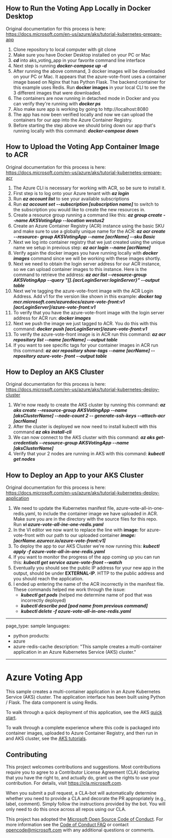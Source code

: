 ## How to Run the Voting App Locally in Docker Desktop

Original documentation for this process is here: https://docs.microsoft.com/en-us/azure/aks/tutorial-kubernetes-prepare-app

1.  Clone repository to local computer with git clone
2.  Make sure you have Docker Desktop installed on your PC or Mac
3.  ***cd*** into aks_voting_app in your favorite command line interface
4.  Next step is running ***docker-compose up -d***
5.  After running the above command, 3 docker images will be downloaded on your PC or Mac.  It appears that the azure-vote-front uses a container image based on       Nginx that has Python Flask.  The backend container for this example uses Redis.  Run **docker images** in your local CLI to see the 3 different images that       were downloaded.
6.  The containers are now running in detached mode in Docker and you can verify they're running with ***docker ps***
7.  Also make sure app is working by going to http://localhost:8080
8.  The app has now been verified locally and now we can upload the containers for our app into the Azure Container Registry.
9.  Before starting the step above we should bring down our app that's running locally with this command: ***docker-compose down***

## How to Upload the Voting App Container Image to ACR

Original documentation for this process is here: https://docs.microsoft.com/en-us/azure/aks/tutorial-kubernetes-prepare-acr

1.  The Azure CLI is necessary for working with ACR, so be sure to install it.
2.  First step is to log onto your Azure tenant with ***az login***
3.  Run ***az account list*** to see your available subscriptions
4.  Run ***az account set --subscription [subscription name]*** to switch to the subscription you would like to create the new resources in.
5.  Create a resource group running a command like this: ***az group create --name AKSVotingApp --location westus2***
6.  Create an Azure Container Registry (ACR) instance using the basic SKU and make sure to use a globally unique name for the ACR: ***az acr create --resource-       group AKSVotingApp --name [acrName] --sku Basic***
7.  Next we log into container registry that we just created using the unique name we setup in previous step: ***az acr login --name [acrName]***
8.  Verify again the docker images you have running locally with ***docker images*** command since we will be working with these images shortly.
9.  Next we need to obtain the login server address for our ACR instance, so we can upload container images to this instance.  Here is the command to retrieve the     address: ***az acr list --resource-group AKSVotingApp --query "[].{acrLoginServer:loginServer}" --output table***
10. Next we're tagging the azure-vote-front image with the ACR Login Address.  Add v1 for the version like shown in this example: 
    ***docker tag mcr.microsoft.com/azuredocs/azure-vote-front:v1 [acrLoginServer]/azure-vote-front:v1***
11. To verify that you have the azure-vote-front image with the login server address for ACR run: ***docker images***
12. Next we push the image we just tagged to ACR.  You do this with this command: ***docker push [acrLoginServer]/azure-vote-front:v1***
13. To verify the azure-vote-front image is in ACR run this command: ***az acr repository list --name [acrName] --output table***
14. If you want to see specific tags for your container images in ACR run this command: ***az acr repository show-tags --name [acrName] --repository azure-vote-       front --output table***

## How to Deploy an AKS Cluster

Original documentation for this process is here: https://docs.microsoft.com/en-us/azure/aks/tutorial-kubernetes-deploy-cluster

1.  We're now ready to create the AKS cluster by running this command: ***az aks create --resource-group AKSVotingApp --name [aksClusterName] --node-count 2 --       generate-ssh-keys --attach-acr [acrName]***
2.  After the cluster is deployed we now need to install kubectl with this command ***az aks install-cli***
3.  We can now connect to the AKS cluster with this command: ***az aks get-credentials --resource-group AKSVotingApp --name [aksClusterName]***
4.  Verify that your 2 nodes are running in AKS with this command: ***kubectl get nodes***

## How to Deploy an App to your AKS Cluster

Original documentation for this process is here: https://docs.microsoft.com/en-us/azure/aks/tutorial-kubernetes-deploy-application

1.  We need to update the Kubernetes manifest file, azure-vote-all-in-one-redis.yaml, to include the container image we have uploaded in ACR.  Make sure
    you are in the directory with the source files for this repo.  Run ***vi azure-vote-all-ine-one-redis.yaml***
2.  In the VI editor we now want to replace the line with **image:** for azure-vote-front with our path to our uploaded container 
    ***image:[acrName.azurecr.io/azure-vote-front:v1]***
3.  To deploy the app to our AKS Cluster we're now running this: ***kubectl apply -f azure-vote-all-in-one-redis.yaml***
4.  If you want to monitor the progress of the app coming up you can run this: ***kubectl get service azure-vote-front --watch***
5.  Eventually you should see the public IP address for your new app in the output, should be under **EXTERNAL-IP**.  HTTP to the public address and you should       reach the application.
6.  I ended up entering the name of the ACR incorrectly in the manifest file.  These commands helped me work through the issue: 
    - ***kubectl get pods*** (helped me determine name of pod that was incorrectly deployed)
    - ***kubectl describe pod [pod name from previous command]***
    - ***kubectl delete -f azure-vote-all-in-one-redis.yaml***





---
page_type: sample
languages:
  - python
products:
  - azure
  - azure-redis-cache
description: "This sample creates a multi-container application in an Azure Kubernetes Service (AKS) cluster."
---

# Azure Voting App

This sample creates a multi-container application in an Azure Kubernetes Service (AKS) cluster. The application interface has been built using Python / Flask. The data component is using Redis.

To walk through a quick deployment of this application, see the AKS [quick start](https://docs.microsoft.com/en-us/azure/aks/kubernetes-walkthrough?WT.mc_id=none-github-nepeters).

To walk through a complete experience where this code is packaged into container images, uploaded to Azure Container Registry, and then run in and AKS cluster, see the [AKS tutorials](https://docs.microsoft.com/en-us/azure/aks/tutorial-kubernetes-prepare-app?WT.mc_id=none-github-nepeters).

## Contributing

This project welcomes contributions and suggestions.  Most contributions require you to agree to a
Contributor License Agreement (CLA) declaring that you have the right to, and actually do, grant us
the rights to use your contribution. For details, visit https://cla.microsoft.com.

When you submit a pull request, a CLA-bot will automatically determine whether you need to provide
a CLA and decorate the PR appropriately (e.g., label, comment). Simply follow the instructions
provided by the bot. You will only need to do this once across all repos using our CLA.

This project has adopted the [Microsoft Open Source Code of Conduct](https://opensource.microsoft.com/codeofconduct/).
For more information see the [Code of Conduct FAQ](https://opensource.microsoft.com/codeofconduct/faq/) or
contact [opencode@microsoft.com](mailto:opencode@microsoft.com) with any additional questions or comments.


